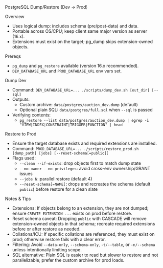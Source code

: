 PostgreSQL Dump/Restore (Dev → Prod)

Overview
- Uses logical dump: includes schema (pre/post-data) and data.
- Portable across OS/CPU; keep client same major version as server (16.x).
- Extensions must exist on the target; pg_dump skips extension-owned objects.

Prereqs
- `pg_dump` and `pg_restore` available (version 16.x recommended).
- `DEV_DATABASE_URL` and `PROD_DATABASE_URL` env vars set.

Dump Dev
- Command: `DEV_DATABASE_URL=... ./scripts/dump_dev.sh [out_dir] [--sql]`
- Outputs:
  - Custom archive: `data/postgres/auction_dev.dump` (default)
  - Optional plain SQL: `data/postgres/full.sql` when `--sql` is passed
- Verifying contents:
  - `pg_restore --list data/postgres/auction_dev.dump | egrep -i "VIEW|INDEX|CONSTRAINT|TRIGGER|FUNCTION" | head`

Restore to Prod
- Ensure the target database exists and required extensions are installed.
- Command: `PROD_DATABASE_URL=... ./scripts/restore_prod.sh [dump_path] [jobs] [--reset-schema[=public]]`
- Flags used:
  - `--clean --if-exists`: drop objects first to match dump state
  - `--no-owner --no-privileges`: avoid cross-env ownership/GRANT issues
  - `--jobs N`: parallel restore (default 4)
  - `--reset-schema[=NAME]`: drops and recreates the schema (default `public`) before restore for a clean slate

Notes & Tips
- Extensions: If objects belong to an extension, they are not dumped; ensure `CREATE EXTENSION ...` exists on prod before restore.
- Reset schema caveat: Dropping `public` with CASCADE will remove extension-owned objects in that schema; recreate required extensions before or after restore as needed.
- Collations/ICU: If specific collations are referenced, they must exist on prod; otherwise restore fails with a clear error.
- Filtering: Avoid `--data-only`, `--schema-only`, `-t/--table`, or `-n/--schema` unless intentionally limiting scope.
- SQL alternative: Plain SQL is easier to read but slower to restore and not parallelizable; prefer the custom archive for prod loads.

